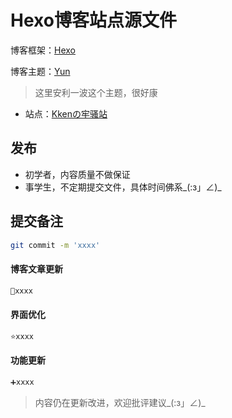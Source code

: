# Hexo博客站点源文件

博客框架：[Hexo]((https://hexo.io/zh-cn/))

博客主题：[Yun](https://github.com/YunYouJun/hexo-theme-yun/)

> 这里安利一波这个主题，很好康

+ 站点：[Kkenの牢骚站 ](https://kenguo05.github.io/)

## 发布

+ 初学者，内容质量不做保证
+ 事学生，不定期提交文件，具体时间佛系\_(:з」∠)_

## 提交备注

```sh
git commit -m 'xxxx'
```

#### 博客文章更新

```sh
📄xxxx
```

#### 界面优化

```sh
⭐xxxx
```

#### 功能更新

```sh
➕xxxx
```

> 内容仍在更新改进，欢迎批评建议\_(:з」∠)_
